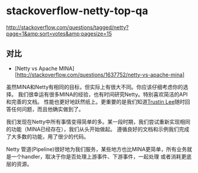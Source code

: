 # stackoverflow-netty-top-qa
http://stackoverflow.com/questions/tagged/netty?page=1&amp;sort=votes&amp;pagesize=15


## 对比 ##

- [Netty vs Apache MINA][http://stackoverflow.com/questions/1637752/netty-vs-apache-mina]

虽然MINA和Netty有相同的目标，但实际上有很大不同。你应该仔细考虑你的选择。
我们很幸运有很多MINA的经验，也有时间研究Netty。特别喜欢简洁的API和完善的文档。
性能也更好地跃然纸上。更重要的是我们知道[Trustin Lee](https://github.com/trustin)随时回答任何问题，而且他确实做到了。

我们发现在Netty中所有事情变得简单的多。某一段时期，我们尝试重新实现相同的功能（MINA已经存在），我们从头开始做起。
遵循良好的文档和示例我们完成了大多数的功能，用了很少的代码。

Netty 管道(Pipeline)很好地为我们服务，某些地方也比MINA更简单，所有业务就是一个handler，取决于你是否处理上游事件、下游事件，一起处理
或者消耗更底层的资源。